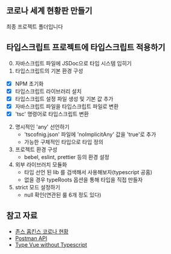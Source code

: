 ## 코로나 세계 현황판 만들기

최종 프로젝트 폴더입니다

## 타입스크립트 프로젝트에 타입스크립트 적용하기
                              
0. 자바스크립트 파일에 JSDoc으로 타입 시스템 입히기  
1. 타입스크립트의 기본 환경 구성
  - [x] NPM 초기화
  - [x] 타입스크립트 라이브러리 설치
  - [X] 타입스크립트 설정 파일 생성 및 기본 값 추가
  - [x] 자바스크립트 파일을 타입스크립트 파일로 변환
  - [x] 'tsc' 명령어로 타입스크립트 변환        
2. 명시적인 'any' 선언하기
   - 'tscofnig.json' 파일에 'noImplicitAny' 값을 'true'로 추가
   - 가능한 구체적인 타입으로 타입 정의
3. 프로젝트 환경 구성
   - bebel, eslint, prettier 등의 환경 설정
4. 외부 라이브러치 모듈화
   - 타입 선언 된 lib 를 검색해서 사용해보자(typescript 공홈)                       
   - 없을 경우 typeRoots 옵션을 통해 타입을 직접 만들자
5. strict 모드 설정하기
   - null 확인(연관된 룰 6개 정도 있다)

## 참고 자료
- [존스 홉킨스 코로나 현황](https://www.arcgis.com/apps/opsdashboard/index.html#/bda7594740fd40299423467b48e9ecf6)
- [Postman API](https://documenter.getpostman.com/view/10808728/SzS8rjbc?version=latest#27454960-ea1c-4b91-a0b6-0468bb4e6712)
- [Type Vue without Typescript](https://blog.usejournal.com/type-vue-without-typescript-b2b49210f0b)